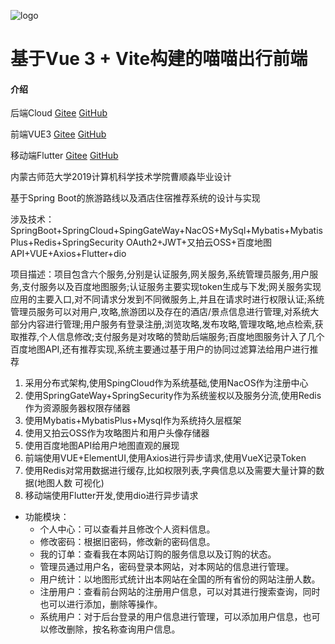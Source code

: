 ![logo](logo.svg)

# 基于Vue 3 + Vite构建的喵喵出行前端

#### 介绍

后端Cloud [Gitee](https://gitee.com/lovelinessmoe/MeowTravelSpring) [GitHub](https://github.com/lovelinessmoe/MeowTravelSpring)

前端VUE3 [Gitee](https://gitee.com/lovelinessmoe/MeowTravelVue) [GitHub](https://github.com/lovelinessmoe/MeowTravelVue)

移动端Flutter [Gitee](https://gitee.com/lovelinessmoe/MeowTravelFlutter) [GitHub](https://github.com/lovelinessmoe/MeowTravelFlutter)

内蒙古师范大学2019计算机科学技术学院曹顺淼毕业设计

基于Spring Boot的旅游路线以及酒店住宿推荐系统的设计与实现

涉及技术：SpringBoot+SpringCloud+SpingGateWay+NacOS+MySql+Mybatis+MybatisPlus+Redis+SpringSecurity OAuth2+JWT+⼜拍云OSS+百度地图API+VUE+Axios+Flutter+dio

项目描述：项⽬包含六个服务,分别是认证服务,⽹关服务,系统管理员服务,⽤户服务,⽀付服务以及百度地图服务;认证服务主要实现token⽣成与下发;⽹关服务实现应⽤的主要⼊⼝,对不同请求分发到不同微服务上,并且在请求时进⾏权限认证;系统管理员服务可以对⽤户,攻略,旅游团以及存在的酒店/景点信息进⾏管理,对系统⼤部分内容进⾏管理;⽤户服务有登录注册,浏览攻略,发布攻略,管理攻略,地点检索,获取推荐,个⼈信息修改;⽀付服务是对攻略的赞助后端服务;百度地图服务计⼊了⼏个百度地图API,还有推荐实现,系统主要通过基于⽤户的协同过滤算法给⽤户进⾏推荐

1. 采⽤分布式架构,使⽤SpingCloud作为系统基础,使⽤NacOS作为注册中⼼
2. 使⽤SpringGateWay+SpringSecurity作为系统鉴权以及服务分流,使⽤Redis作为资源服务器权限存储器
3. 使⽤Mybatis+MybatisPlus+Mysql作为系统持久层框架
4. 使⽤⼜拍云OSS作为攻略图⽚和⽤户头像存储器
5. 使⽤百度地图API给⽤户地图直观的展现
6. 前端使⽤VUE+ElementUI,使⽤Axios进⾏异步请求,使⽤VueX记录Token
7. 使⽤Redis对常⽤数据进⾏缓存,⽐如权限列表,字典信息以及需要⼤量计算的数据(地图⼈数
可视化)
8. 移动端使⽤Flutter开发,使⽤dio进⾏异步请求

- 功能模块：
    - 个人中心：可以查看并且修改个人资料信息。
    - 修改密码：根据旧密码，修改新的密码信息。
    - 我的订单：查看我在本网站订购的服务信息以及订购的状态。
    - 管理员通过用户名，密码登录本网站，对本网站的信息进行管理。
    - 用户统计：以地图形式统计出本网站在全国的所有省份的网站注册人数。
    - 注册用户：查看前台网站的注册用户信息，可以对其进行搜索查询，同时也可以进行添加，删除等操作。
    - 系统用户：对于后台登录的用户信息进行管理，可以添加用户信息，也可以修改删除，按名称查询用户信息。

